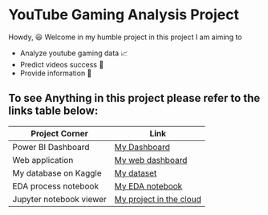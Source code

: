 # YouTube Gaming Analysis Project
Howdy, 😃 Welcome in my humble project in this project I am aiming to

- Analyze youtube gaming data 📈
- Predict videos success 🔮
- Provide information 🎯

## To see Anything in this project please refer to the links table below:
| Project Corner | Link |
|    ---         | ---- |
| Power BI Dashboard      | [My Dashboard](https://github.com/muhammed-abdelaleam/Youtube-gaming-analysis/blob/master/Data%20analysis/Youtube%20gaming%20dashboard.pbix) |
| Web application         | [My web dashboard](https://youtube-gaming-analysis-dashboard.onrender.com) |
| My database on Kaggle   | [My dataset](https://www.kaggle.com/datasets/muhammedelsayegh/youtube-gaming-videos-and-channels-data) |
| EDA process notebook    | [My EDA notebook](https://nbviewer.org/github/muhammed-abdelaleam/Youtube-gaming-analysis/blob/master/Data%20analysis/EDA%20and%20Feature%20engineering.ipynb) |
| Jupyter notebook viewer | [My project in the cloud](https://nbviewer.org/github/muhammed-abdelaleam/Youtube-gaming-analysis/tree/master/) |
